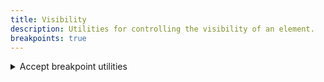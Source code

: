 ```yaml
---
title: Visibility
description: Utilities for controlling the visibility of an element.
breakpoints: true
---
```

<div>
    <table-utility property="visibility" class="mb-lg"></table-utility>
	<details id="accordion-item-1" class="vv-accordion vv-accordion--bordered vv-accordion--marker-right bg-surface mb-lg">
		<summary class="vv-accordion__summary flex items-center" aria-controls="#accordion-item-1" aria-expanded="false">
			<iconify-icon icon="akar-icons:info" class="mr-sm"></iconify-icon>
			Accept breakpoint utilities
		</summary>
		<div aria-hidden="true" class="vv-accordion__content">
			<p class="font-light text-word-3">
				You can also use the breakpoint modifier to apply the class at only a specific screen size and above.<br />
				Example: md:{visible|invisible}
			</p>
		</div>
	</details>
	<card-example>
		<div class="container h-full rounded-md bg-surface-1 p-24">
			<div class="border-b border-alpha-1 mb-24 pb-24">
				<div class="w-150 border-x border-y border-accent p-2">
					<div class="w-full visible rounded-md py-20 bg-info text-center"></div>
				</div>
			</div>
			<div>
				<div class="w-150 border-x border-y border-accent p-2">
					<div class="w-full invisible rounded-md py-20 bg-info text-center"><div>
				</div>
			</div>
		</div>
	</card-example>
</div>